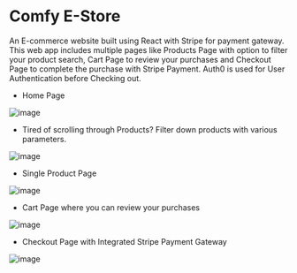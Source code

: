 # Comfy E-Store

An E-commerce website built using React with Stripe for payment gateway. This web app includes multiple pages like Products Page with option to filter your product search, Cart Page to review your purchases and Checkout Page to complete the purchase with Stripe Payment.
Auth0 is used for User Authentication before Checking out.

- Home Page

![image](https://user-images.githubusercontent.com/60821265/106362602-c1cafc00-6349-11eb-9a6b-af411a828193.png)

- Tired of scrolling through Products? Filter down products with various parameters.

![image](https://user-images.githubusercontent.com/60821265/106362860-289ce500-634b-11eb-8d38-0ff284011689.png)

- Single Product Page

![image](https://user-images.githubusercontent.com/60821265/106362890-5124df00-634b-11eb-823b-dfe173d1ee2c.png)

- Cart Page where you can review your purchases

![image](https://user-images.githubusercontent.com/60821265/106362905-67329f80-634b-11eb-86b5-66cd7515c24b.png)

- Checkout Page with Integrated Stripe Payment Gateway

![image](https://user-images.githubusercontent.com/60821265/106362931-8cbfa900-634b-11eb-8b33-45e82d1a25a2.png)
